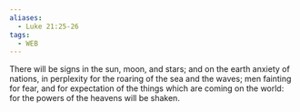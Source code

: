 ```yaml
---
aliases:
  - Luke 21:25-26
tags:
  - WEB
---
```

There will be signs in the sun, moon, and stars; and on the earth anxiety of nations, in perplexity for the roaring of the sea and the waves; men fainting for fear, and for expectation of the things which are coming on the world: for the powers of the heavens will be shaken.